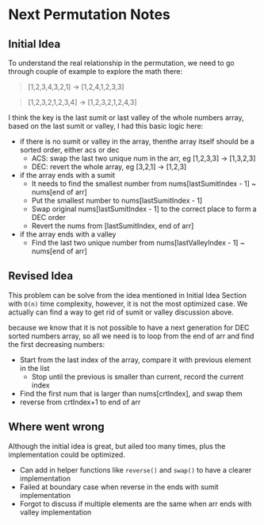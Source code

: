 # Next Permutation Notes

## Initial Idea 
To understand the real relationship in the permutation, we need to go through
couple of example to explore the math there:

> [1,2,3,4,3,2,1] -> [1,2,4,1,2,3,3] 

> [1,2,3,2,1,2,3,4] -> [1,2,3,2,1,2,4,3]

I think the key is the last sumit or last valley of the whole numbers array, based on the last sumit or valley, I had this basic logic here:

- if there is no sumit or valley in the array, thenthe array itself should be a sorted order, either acs or dec
  - ACS: swap the last two unique num in the arr, eg [1,2,3,3] -> [1,3,2,3]
  - DEC: revert the whole array, eg [3,2,1] -> [1,2,3]
- if the array ends with a sumit
  - It needs to find the smallest number from nums[lastSumitIndex - 1] ~ nums[end of arr]
  - Put the smallest number to nums[lastSumitIndex - 1]
  - Swap original nums[lastSumitIndex - 1] to the correct place to form a DEC order
  - Revert the nums from [lastSumitIndex, end of arr]
- if the array ends with a valley
  - Find the last two unique number from nums[lastValleyIndex - 1] ~ nums[end of arr]

## Revised Idea
This problem can be solve from the idea mentioned in Initial Idea Section with `O(n)` time complexity,
however, it is not the most optimized case. We actually can find a way to get rid of sumit or valley discussion above.

because we know that it is not possible to have a next generation for DEC sorted numbers array, so
all we need is to loop from the end of arr and find the first decreasing numbers:
- Start from the last index of the array, compare it with previous element in the list
  - Stop until the previous is smaller than current, record the current index
- Find the first num that is larger than nums[crtIndex], and swap them
- reverse from crtIndex+1 to end of arr

## Where went wrong
Although the initial idea is great, but ailed too many times, plus the implementation could be optimized.
- Can add in helper functions like `reverse()` and `swap()` to have a clearer implementation
- Failed at boundary case when reverse in the ends with sumit implementation
- Forgot to discuss if multiple elements are the same when arr ends with valley implementation

